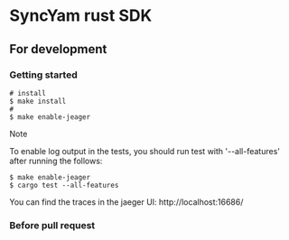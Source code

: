 # SyncYam rust SDK

## For development
### Getting started

```shell
# install 
$ make install
# 
$ make enable-jeager 
```
> [!NOTE]
> To enable log output in the tests, you should run test with '--all-features' after running the follows:

```shell
$ make enable-jeager
$ cargo test --all-features 
```
You can find the traces in the jaeger UI: http://localhost:16686/

### Before pull request
